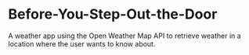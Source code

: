 # Before-You-Step-Out-the-Door
A weather app using the Open Weather Map API to retrieve weather in a location where the user wants to know about.
